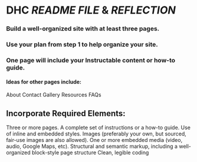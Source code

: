 # DHC *README FILE* & *REFLECTION*

### Build a well-organized site with at least three pages. 
### Use your plan from step 1 to help organize your site. 
### One page will include your Instructable content or how-to guide.
#### Ideas for other pages include:
About
Contact
Gallery
Resources
FAQs

## Incorporate Required Elements:

Three or more pages.
A complete set of instructions or a how-to guide.
Use of inline and embedded styles.
Images (preferably your own, but sourced, fair-use images are also allowed).
One or more embedded media (video, audio, Google Maps, etc).
Structural and semantic markup, including a well-organized block-style page structure
Clean, legible coding
